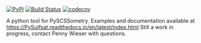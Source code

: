 [![PyPI](https://badgen.net/pypi/v/PySCSS)](https://pypi.org/project/PySCSS/)
[![Build Status](https://github.com/PennyWieser/PySCSS/actions/workflows/main.yml/badge.svg?branch=main)](https://github.com/PennyWieser/PySCSS/actions/workflows/main.yml)
[![codecov](https://codecov.io/gh/PennyWieser/PySCSS/branch/main/graph/badge.svg)](https://codecov.io/gh/PennyWieser/PySCSS/branch/main)

A python tool for PySCSSometry.
Examples and documentation available at
https://PySulfsat.readthedocs.io/en/latest/index.html
Still a work in progress, contact Penny Wieser with questions.